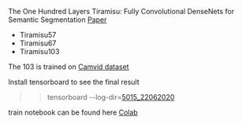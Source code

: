 The One Hundred Layers Tiramisu: Fully Convolutional DenseNets for Semantic Segmentation
[Paper](https://arxiv.org/abs/1611.09326)

+ Tiramisu57
+ Tiramisu67
+ Tiramisu103

The 103 is trained on [Camvid dataset](https://github.com/alexgkendall/SegNet-Tutorial/tree/master/CamVid)

Install tensorboard to see the final result 

>> tensorboard --log-dir=[5015_22062020](Models/Tiramisu/5015_22062020)

train notebook can be found here [Colab](https://colab.research.google.com/drive/11mcSLWGvyLmh63-vFQThhyW_vwdiOX_y?usp=sharing)